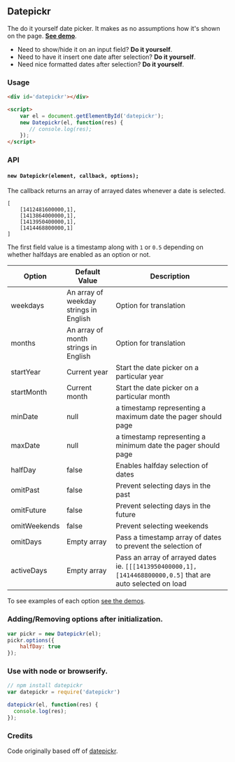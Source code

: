 Datepickr
---

The do it yourself date picker. It makes as no assumptions how it's shown on
the page. [__See demo__](http://tristen.ca/datepickr/demo/).

- Need to show/hide it on an input field? __Do it yourself__.
- Need to have it insert one date after selection? __Do it yourself__.
- Need nice formatted dates after selection? __Do it yourself__.

### Usage

``` html
<div id='datepickr'></div>

<script>
    var el = document.getElementById('datepickr');
    new Datepickr(el, function(res) {
       // console.log(res);
    });
</script>

```

### API

#### `new Datepickr(element, callback, options);`

The callback returns an array of arrayed dates whenever a date is selected.

```
[
    [1412481600000,1],
    [1413864000000,1],
    [1413950400000,1],
    [1414468800000,1]
]
```

The first field value is a timestamp along with `1` or `0.5` depending on
whether halfdays are enabled as an option or not.

| Option | Default Value | Description |
| ---- | ---- | ---- |
| weekdays | An array of weekday strings in English | Option for translation |
| months | An array of month strings in English | Option for translation |
| startYear | Current year | Start the date picker on a particular year |
| startMonth | Current month | Start the date picker on a particular month |
| minDate | null | a timestamp representing a maximum date the pager should page |
| maxDate | null | a timestamp representing a minimum date the pager should page |
| halfDay | false | Enables halfday selection of dates |
| omitPast | false | Prevent selecting days in the past |
| omitFuture | false | Prevent selecting days in the future |
| omitWeekends | false | Prevent selecting weekends |
| omitDays | Empty array | Pass a timestamp array of dates to prevent the selection of |
| activeDays | Empty array | Pass an array of arrayed dates ie. `[[[1413950400000,1],[1414468800000,0.5]` that are auto selected on load |

To see examples of each option [see the demos](http://tristen.ca/datepickr/demo/).

### Adding/Removing options after initialization.

``` js
var pickr = new Datepickr(el);
pickr.options({
    halfDay: true
});

```

### Use with node or browserify.

``` js
// npm install datepickr
var datepickr = require('datepickr')

datepickr(el, function(res) {
  console.log(res);
});

```

### Credits

Code originally based off of [datepickr](https://code.google.com/p/datepickr/).
